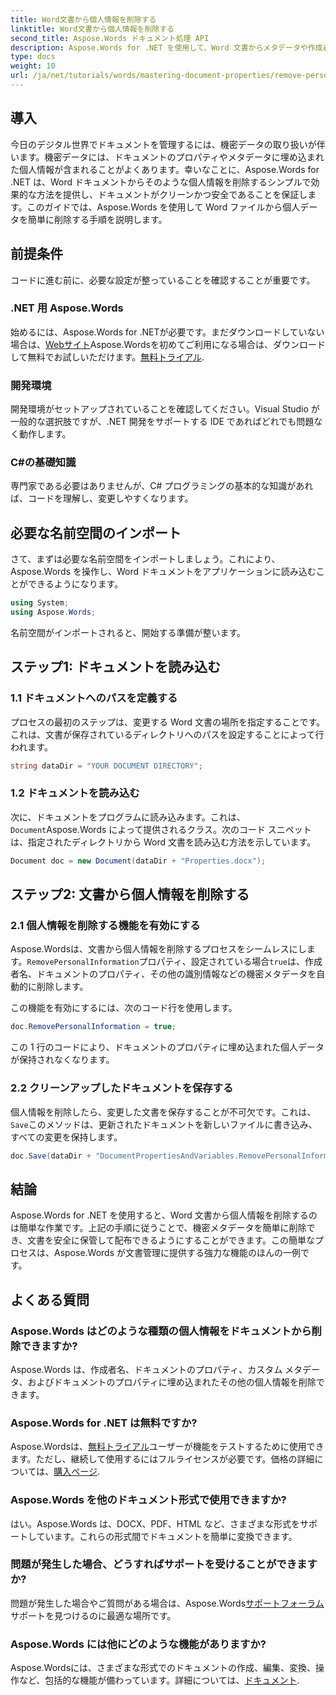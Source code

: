 ```yaml
---
title: Word文書から個人情報を削除する
linktitle: Word文書から個人情報を削除する
second_title: Aspose.Words ドキュメント処理 API
description: Aspose.Words for .NET を使用して、Word 文書からメタデータや作成者の詳細などの個人情報を削除する方法を学習します。
type: docs
weight: 10
url: /ja/net/tutorials/words/mastering-document-properties/remove-personal-information-word-document/
---
```

## 導入

今日のデジタル世界でドキュメントを管理するには、機密データの取り扱いが伴います。機密データには、ドキュメントのプロパティやメタデータに埋め込まれた個人情報が含まれることがよくあります。幸いなことに、Aspose.Words for .NET は、Word ドキュメントからそのような個人情報を削除するシンプルで効果的な方法を提供し、ドキュメントがクリーンかつ安全であることを保証します。このガイドでは、Aspose.Words を使用して Word ファイルから個人データを簡単に削除する手順を説明します。

## 前提条件

コードに進む前に、必要な設定が整っていることを確認することが重要です。

### .NET 用 Aspose.Words

始めるには、Aspose.Words for .NETが必要です。まだダウンロードしていない場合は、[Webサイト](https://releases.aspose.com/words/net/)Aspose.Wordsを初めてご利用になる場合は、ダウンロードして無料でお試しいただけます。[無料トライアル](https://releases.aspose.com/).

### 開発環境

開発環境がセットアップされていることを確認してください。Visual Studio が一般的な選択肢ですが、.NET 開発をサポートする IDE であればどれでも問題なく動作します。

### C#の基礎知識

専門家である必要はありませんが、C# プログラミングの基本的な知識があれば、コードを理解し、変更しやすくなります。

## 必要な名前空間のインポート

さて、まずは必要な名前空間をインポートしましょう。これにより、Aspose.Words を操作し、Word ドキュメントをアプリケーションに読み込むことができるようになります。

```csharp
using System;
using Aspose.Words;
```

名前空間がインポートされると、開始する準備が整います。

## ステップ1: ドキュメントを読み込む

### 1.1 ドキュメントへのパスを定義する

プロセスの最初のステップは、変更する Word 文書の場所を指定することです。これは、文書が保存されているディレクトリへのパスを設定することによって行われます。

```csharp
string dataDir = "YOUR DOCUMENT DIRECTORY";
```

### 1.2 ドキュメントを読み込む

次に、ドキュメントをプログラムに読み込みます。これは、`Document`Aspose.Words によって提供されるクラス。次のコード スニペットは、指定されたディレクトリから Word 文書を読み込む方法を示しています。

```csharp
Document doc = new Document(dataDir + "Properties.docx");
```

## ステップ2: 文書から個人情報を削除する

### 2.1 個人情報を削除する機能を有効にする

Aspose.Wordsは、文書から個人情報を削除するプロセスをシームレスにします。`RemovePersonalInformation`プロパティ、設定されている場合`true`は、作成者名、ドキュメントのプロパティ、その他の識別情報などの機密メタデータを自動的に削除します。

この機能を有効にするには、次のコード行を使用します。

```csharp
doc.RemovePersonalInformation = true;
```

この 1 行のコードにより、ドキュメントのプロパティに埋め込まれた個人データが保持されなくなります。

### 2.2 クリーンアップしたドキュメントを保存する

個人情報を削除したら、変更した文書を保存することが不可欠です。これは、`Save`このメソッドは、更新されたドキュメントを新しいファイルに書き込み、すべての変更を保持します。

```csharp
doc.Save(dataDir + "DocumentPropertiesAndVariables.RemovePersonalInformation.docx");
```

## 結論

Aspose.Words for .NET を使用すると、Word 文書から個人情報を削除するのは簡単な作業です。上記の手順に従うことで、機密メタデータを簡単に削除でき、文書を安全に保管して配布できるようにすることができます。この簡単なプロセスは、Aspose.Words が文書管理に提供する強力な機能のほんの一例です。

## よくある質問

### Aspose.Words はどのような種類の個人情報をドキュメントから削除できますか?

Aspose.Words は、作成者名、ドキュメントのプロパティ、カスタム メタデータ、およびドキュメントのプロパティに埋め込まれたその他の個人情報を削除できます。

### Aspose.Words for .NET は無料ですか?

 Aspose.Wordsは、[無料トライアル](https://releases.aspose.com/)ユーザーが機能をテストするために使用できます。ただし、継続して使用するにはフルライセンスが必要です。価格の詳細については、[購入ページ](https://purchase.aspose.com/buy).

### Aspose.Words を他のドキュメント形式で使用できますか?

はい。Aspose.Words は、DOCX、PDF、HTML など、さまざまな形式をサポートしています。これらの形式間でドキュメントを簡単に変換できます。

### 問題が発生した場合、どうすればサポートを受けることができますか?

問題が発生した場合やご質問がある場合は、Aspose.Words[サポートフォーラム](https://forum.aspose.com/c/words/8)サポートを見つけるのに最適な場所です。

### Aspose.Words には他にどのような機能がありますか?

 Aspose.Wordsには、さまざまな形式でのドキュメントの作成、編集、変換、操作など、包括的な機能が備わっています。詳細については、[ドキュメント](https://reference.aspose.com/words/net/).